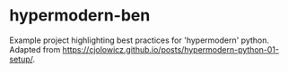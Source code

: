 # hypermodern-ben
Example project highlighting best practices for 'hypermodern' python. Adapted from https://cjolowicz.github.io/posts/hypermodern-python-01-setup/.

